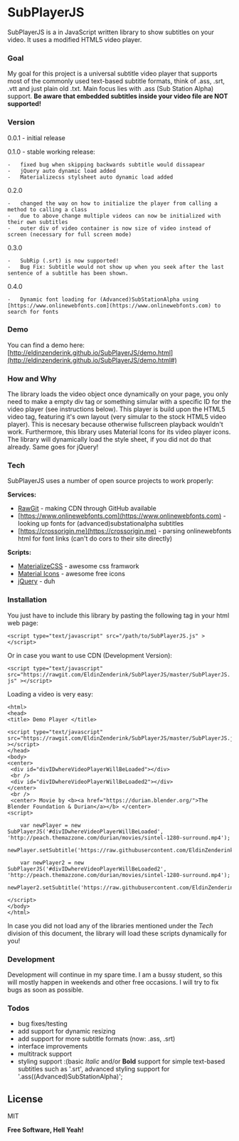 # SubPlayerJS

SubPlayerJS is a in JavaScript written library to show subtitles on your video. It uses a modified HTML5 video player. 

### Goal
My goal for this project is a universal subtitle video player that supports most of the commonly used text-based subtitle formats, think of .ass, .srt, .vtt and just plain old .txt. Main focus lies with .ass (Sub Station Alpha) support. **Be aware that embedded subtitles inside your video file are NOT supported!**

### Version
0.0.1 - initial release

0.1.0 - stable working release:

    -   fixed bug when skipping backwards subtitle would dissapear
    -   jQuery auto dynamic load added
    -   Materializecss stylsheet auto dynamic load added

0.2.0

    -   changed the way on how to initialize the player from calling a method to calling a class
    -   due to above change multiple videos can now be initialized with their own subtitles
    -   outer div of video container is now size of video instead of screen (necessary for full screen mode)

0.3.0

    -   SubRip (.srt) is now supported!
    -   Bug Fix: Subtitle would not show up when you seek after the last sentence of a subtitle has been shown. 
    
0.4.0

    -   Dynamic font loading for (Advanced)SubStationAlpha using [https://www.onlinewebfonts.com](https://www.onlinewebfonts.com) to search for fonts

### Demo
You can find a demo here: [http://eldinzenderink.github.io/SubPlayerJS/demo.html](http://eldinzenderink.github.io/SubPlayerJS/demo.html#)

### How and Why
The library loads the video object once dynamically on your page, you only need to make a empty div tag or something simular with a specific ID for the video player (see instructions below). This player is build upon the HTML5 video tag, featuring it's own layout (very simular to the stock HTML5 video player). This is necesary because otherwise fullscreen playback wouldn't work. Furthermore, this library uses Material Icons for its video player icons. The library will dynamically load the style sheet, if you did not do that already. Same goes for jQuery!

### Tech

SubPlayerJS uses a number of open source projects to work properly:

**Services:**
* [RawGit](https://rawgit.com/) - making CDN through GitHub available
* [https://www.onlinewebfonts.com](https://www.onlinewebfonts.com) - looking up fonts for (advanced)substationalpha subtitles
* [https://crossorigin.me](https://crossorigin.me) - parsing onlinewebfonts html for font links (can't do cors to their site directly)
 
**Scripts:**
* [MaterializeCSS](http://materializecss.com/) - awesome css framwork
* [Material Icons](https://design.google.com/icons/) - awesome free icons
* [jQuery](https://jquery.com/) - duh


### Installation

You just have to include this library by pasting the following tag in your html web page:

`<script type="text/javascript" src="/path/to/SubPlayerJS.js" ></script>`

Or in case you want to use CDN (Development Version):

`<script type="text/javascript" src="https://rawgit.com/EldinZenderink/SubPlayerJS/master/SubPlayerJS.js" ></script>`

Loading a video is very easy:

```
<html>
<head>
<title> Demo Player </title>

<script type="text/javascript" src="https://rawgit.com/EldinZenderink/SubPlayerJS/master/SubPlayerJS.js" ></script>
</head>
<body>
<center>
 <div id="divIDwhereVideoPlayerWillBeLoaded"></div> 
 <br />
 <div id="divIDwhereVideoPlayerWillBeLoaded2"></div> 
</center>
 <br />
 <center> Movie by <b><a href="https://durian.blender.org/">The Blender Foundation & Durian</a></b> </center>
<script>

	var newPlayer = new SubPlayerJS('#divIDwhereVideoPlayerWillBeLoaded', 'http://peach.themazzone.com/durian/movies/sintel-1280-surround.mp4');
	newPlayer.setSubtitle('https://raw.githubusercontent.com/EldinZenderink/SubPlayerJS/master/DemoSubtitle/sintel.ass'); 

	var newPlayer2 = new SubPlayerJS('#divIDwhereVideoPlayerWillBeLoaded2', 'http://peach.themazzone.com/durian/movies/sintel-1280-surround.mp4');
	newPlayer2.setSubtitle('https://raw.githubusercontent.com/EldinZenderink/SubPlayerJS/master/DemoSubtitle/sintel.ass'); 

</script>
</body>
</html>

```

In case you did not load any of the libraries mentioned under the *Tech* division of this document, the library will load these scripts dynamically for you!

### Development
Development will continue in my spare time. I am a bussy student, so this will mostly happen in weekends and other free occasions. I will try to fix bugs as soon as possible.

### Todos

 - bug fixes/testing
 - add support for dynamic resizing
 - add support for more subtitle formats (now: .ass, .srt)
 - interface improvements
 - multitrack support
 - styling support :(basic *Italic* and/or **Bold** support for simple text-based subtitles such as '.srt', advanced styling support for '.ass((Advanced)SubStationAlpha)';

License
----

MIT


**Free Software, Hell Yeah!**
